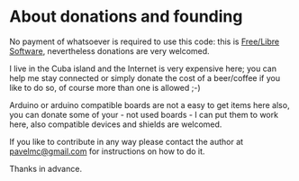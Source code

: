
# About donations and founding #

No payment of whatsoever is required to use this code: this is [Free/Libre Software](https://en.wikipedia.org/wiki/Software_Libre), nevertheless donations  are very welcomed.

I live in the Cuba island and the Internet is very expensive here; you can help me stay connected or simply donate the cost of a beer/coffee if you like to do so, of course more than one is allowed ;-)

Arduino or arduino compatible boards are not a easy to get items here also, you can donate some of your - not used boards - I can put them to work here, also compatible devices and shields are welcomed.

If you like to contribute in any way please contact the author at pavelmc@gmail.com for instructions on how to do it.

Thanks in advance.
